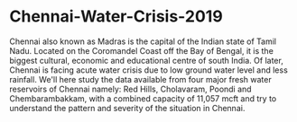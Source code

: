 # Chennai-Water-Crisis-2019
Chennai also known as Madras is the capital of the Indian state of Tamil Nadu. Located on the Coromandel Coast off the Bay of Bengal, it is the biggest cultural, economic and educational centre of south India. Of later, Chennai is facing acute water crisis due to low ground water level and less rainfall. We'll here study the data available from four major fresh water reservoirs of Chennai namely: Red Hills, Cholavaram, Poondi and Chembarambakkam, with a combined capacity of 11,057 mcft and try to understand the pattern and severity of the situation in Chennai.
